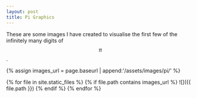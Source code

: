 ```yaml
---
layout: post
title: Pi Graphics
---
```

These are some images I have created to visualise the first few of the infinitely many digits of $$\pi$$.

{% assign images_url = page.baseurl | append:'/assets/images/pi/' %}

{% for file in site.static_files %}
  {% if file.path contains images_url %}
![]({{ file.path }})
  {% endif %}
{% endfor %}
